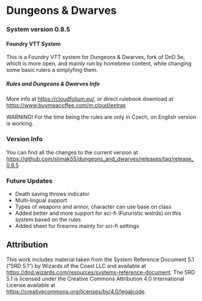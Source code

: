 # Dungeons & Dwarves
### System version 0.8.5

#### Foundry VTT System

This is a Foundry VTT system for Dungeons &amp; Dwarves, fork of DnD 5e, which is more open, and mainly run by homebrew content, while changing some basic rulers a simplyfing them.

##### Rules and Dungeons & Dwarves Info
More info at https://cloudfolium.eu/, or direct rulebook download at https://www.buymeacoffee.com/m.cloud/extras

WARNING! For the time being the rules are only in Czech, on English version is working.

### Version Info
You can find all the changes to the current version at https://github.com/slimak55/dungeons_and_dwarves/releases/tag/release_0.8.5

### Future Updates
- Death saving throws indicator
- Multi-lingual support
- Types of weapons and armor, character can use base on class
- Added better and more support for sci-fi (Fururistic wolrds) on this system based on the rules
- Added sheet for firearms mainly for sci-fi settings

## Attribution
This work includes material taken from the System Reference Document 5.1 (“SRD 5.1”) by Wizards of
the Coast LLC and available at https://dnd.wizards.com/resources/systems-reference-document. The
SRD 5.1 is licensed under the Creative Commons Attribution 4.0 International License available at
https://creativecommons.org/licenses/by/4.0/legalcode.
